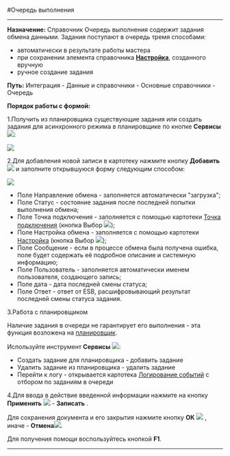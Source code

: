 ﻿#Очередь выполнения


----------


**Назначение:** Справочник Очередь выполнения содержит задания обмена данными. Задания поступают в очередь тремя способами:

- автоматически в результате работы мастера 
- при сохранении элемента справочника <a href="Topic:Integration.Интеграция.Версия 1_0.Справочники.Настройка"><strong>Настройка</strong></a>, созданного вручную
- ручное создание задания 


**Путь:**  Интеграция - Данные и справочники - Основные справочники - Очередь


**Порядок работы с формой:**

1.Получить из планировщика существующие задания или создать задания для асинхронного режима в планировщике по кнопке  **Сервисы**![](topic:Integration.AddFiles.Buttons.Btn_Services.png):

<img src="topic:AddFiles.ScreenShots.Screenshot_10897.jpg">


2.Для добавления новой записи в картотеку нажмите кнопку **Добавить**  ![](topic:Integration.AddFiles.Buttons.Btn_Add.png) и заполните открывшуюся форму следующим способом:


<img src="topic:AddFiles.ScreenShots.Screenshot_10898.jpg">

- Поле Направление обмена - заполняется автоматически "загрузка";
- Поле Статус - состояние задания после последней попытки выполнения обмена;
- Поле Точка подключения - заполняется с помощью картотеки  <a href="Topic:Integration.Интеграция.Версия 1_0.Справочники.Точка подключения">Точка подключения</a> (кнопка Выбор ![](topic:Integration.AddFiles.Buttons.Btn_select.png));
- Поле Настройка обмена - заполняется с помощью картотеки  <a href="Topic:Integration.Интеграция.Версия 1_0.Справочники.Настройка">Настройка</a> (кнопка Выбор ![](topic:Integration.AddFiles.Buttons.Btn_select.png));
- Поле Сообщение - если в процессе обмена была получена ошибка, поле будет содержать её подробное описание и системную информацию;
- Поле Пользователь - заполняется автоматически именем пользователя, создающего запись;
- Поле дата - дата последней смены статуса;
- Поле Ответ - ответ от ESB, расшифровывающий результат последней смены статуса задания.

3.Работа с планировщиком

Наличие задания в очереди не гарантирует его выполнения - эта функция возложена на <a href="Topic:kernel.Администрирование.Планировщик.Default">планировщик</a>.

Используйте инструмент **Сервисы** ![](topic:Integration.AddFiles.Buttons.Btn_Services.png):

- Создать задание для планировщика - добавить задание 
- Удалить задание из планировщика - удалить задание 
- Перейти к логу - открывается картотека  <a href="topic:Интеграция.Версия 1_0.О системе.Логирование">Логирование событий</a>  с отбором по заданиям в очереди  


4.Для ввода в действие введенной информации нажмите на кнопку **Применить** ![](topic:Integration.AddFiles.Buttons.Btn_OK.png) - **Записать** .

Для сохранения документа и его закрытия нажмите кнопку **ОК** ![](topic:Integration.AddFiles.Buttons.Btn_Post.png) , иначе  -  **Отмена**![](topic:Integration.AddFiles.Buttons.BtnCloseCancel.png).

Для получения помощи воспользуйтесь кнопкой  **F1**.



----------